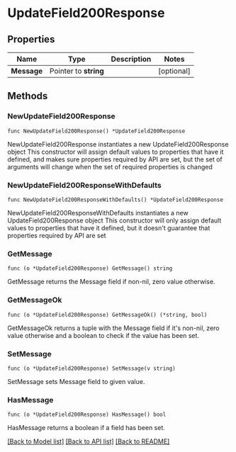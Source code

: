 # UpdateField200Response

## Properties

Name | Type | Description | Notes
------------ | ------------- | ------------- | -------------
**Message** | Pointer to **string** |  | [optional] 

## Methods

### NewUpdateField200Response

`func NewUpdateField200Response() *UpdateField200Response`

NewUpdateField200Response instantiates a new UpdateField200Response object
This constructor will assign default values to properties that have it defined,
and makes sure properties required by API are set, but the set of arguments
will change when the set of required properties is changed

### NewUpdateField200ResponseWithDefaults

`func NewUpdateField200ResponseWithDefaults() *UpdateField200Response`

NewUpdateField200ResponseWithDefaults instantiates a new UpdateField200Response object
This constructor will only assign default values to properties that have it defined,
but it doesn't guarantee that properties required by API are set

### GetMessage

`func (o *UpdateField200Response) GetMessage() string`

GetMessage returns the Message field if non-nil, zero value otherwise.

### GetMessageOk

`func (o *UpdateField200Response) GetMessageOk() (*string, bool)`

GetMessageOk returns a tuple with the Message field if it's non-nil, zero value otherwise
and a boolean to check if the value has been set.

### SetMessage

`func (o *UpdateField200Response) SetMessage(v string)`

SetMessage sets Message field to given value.

### HasMessage

`func (o *UpdateField200Response) HasMessage() bool`

HasMessage returns a boolean if a field has been set.


[[Back to Model list]](../README.md#documentation-for-models) [[Back to API list]](../README.md#documentation-for-api-endpoints) [[Back to README]](../README.md)


